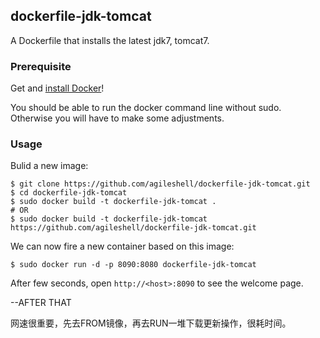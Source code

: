 ## dockerfile-jdk-tomcat

A Dockerfile that installs the latest jdk7, tomcat7.

### Prerequisite

Get and [install Docker](http://www.docker.io/gettingstarted/)!

You should be able to run the docker command line without sudo. Otherwise you will have to make some adjustments.

### Usage

Bulid a new image:
```
$ git clone https://github.com/agileshell/dockerfile-jdk-tomcat.git
$ cd dockerfile-jdk-tomcat
$ sudo docker build -t dockerfile-jdk-tomcat .
# OR
$ sudo docker build -t dockerfile-jdk-tomcat https://github.com/agileshell/dockerfile-jdk-tomcat.git
```

We can now fire a new container based on this image:
```
$ sudo docker run -d -p 8090:8080 dockerfile-jdk-tomcat
```
After few seconds, open `http://<host>:8090` to see the welcome page.


--AFTER THAT

网速很重要，先去FROM镜像，再去RUN一堆下载更新操作，很耗时间。

